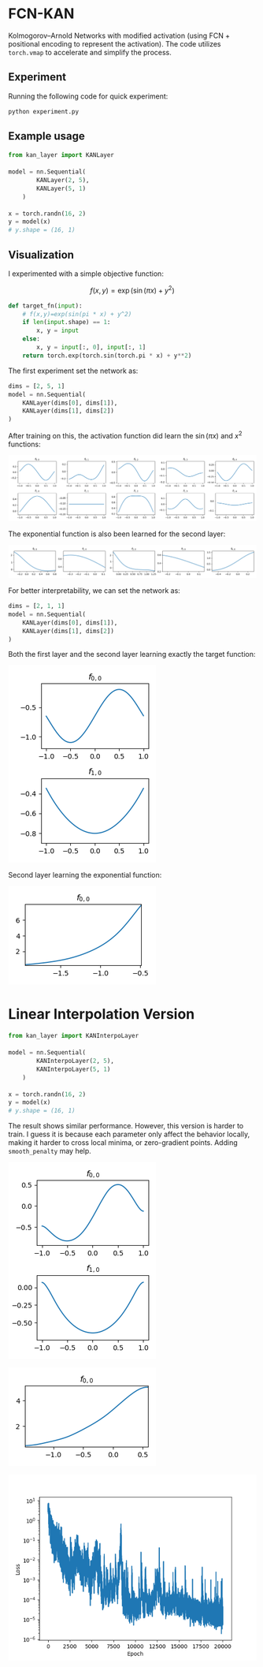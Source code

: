 # FCN-KAN
Kolmogorov–Arnold Networks with modified activation (using FCN + positional encoding to represent the activation). The code utilizes `torch.vmap` to accelerate and simplify the process.

## Experiment

Running the following code for quick experiment:

```bash
python experiment.py
```

## Example usage

```python
from kan_layer import KANLayer

model = nn.Sequential(
        KANLayer(2, 5),
        KANLayer(5, 1)
    )

x = torch.randn(16, 2)
y = model(x)
# y.shape = (16, 1)
```

## Visualization

I experimented with a simple objective function:

$$f(x,y)=\exp(\sin(\pi x) + y^2)$$

```python
def target_fn(input):
    # f(x,y)=exp(sin(pi * x) + y^2)
    if len(input.shape) == 1:
        x, y = input
    else:
        x, y = input[:, 0], input[:, 1]
    return torch.exp(torch.sin(torch.pi * x) + y**2)
```

The first experiment set the network as:

```python
dims = [2, 5, 1]
model = nn.Sequential(
    KANLayer(dims[0], dims[1]),
    KANLayer(dims[1], dims[2])
)
```

After training on this, the activation function did learn the $\sin(\pi x)$ and $x^2$ functions:

![](./images/layer_0.png)

The exponential function is also been learned for the second layer:

![](./images/layer_1.png)

For better interpretability, we can set the network as:

```python
dims = [2, 1, 1]
model = nn.Sequential(
    KANLayer(dims[0], dims[1]),
    KANLayer(dims[1], dims[2])
)
```

Both the first layer and the second layer learning exactly the target function:

![](./images/layer_0_inter.png)

Second layer learning the exponential function:

![](./images/layer_1_inter.png)

# Linear Interpolation Version

```python
from kan_layer import KANInterpoLayer

model = nn.Sequential(
        KANInterpoLayer(2, 5),
        KANInterpoLayer(5, 1)
    )

x = torch.randn(16, 2)
y = model(x)
# y.shape = (16, 1)
```

The result shows similar performance. However, this version is harder to train. I guess it is because each parameter only affect the behavior locally, making it harder to cross local minima, or zero-gradient points. Adding `smooth_penalty` may help.

![](./images/layer_0_interpolation.png)

![](./images/layer_1_interpolation.png)

![](./images/loss_interpolation.png)
